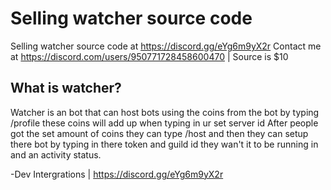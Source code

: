 # Selling watcher source code

Selling watcher source code at https://discord.gg/eYg6m9yX2r Contact me at https://discord.com/users/950771728458600470 | Source is $10

## What is watcher?
Watcher is an bot that can host bots using the coins from the bot by typing /profile these coins will add up when typing in ur set server id 
After people got the set amount of coins they can type /host and then they can setup there bot by typing in there token and guild id they wan't it to be running in and an activity status.

-Dev Intergrations | https://discord.gg/eYg6m9yX2r
